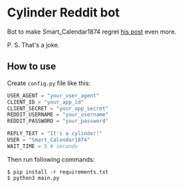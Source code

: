 # Cylinder Reddit bot

Bot to make Smart_Calendar1874 regret [his post](https://www.reddit.com/r/AskReddit/comments/zdv5gv/how_would_you_get_a_small_cylinder_51in_length) even more.

P. S. That's a joke.

## How to use
Create `config.py` file like this:
```py
USER_AGENT = "your_user_agent"
CLIENT_ID = "your_app_id"
CLIENT_SECRET = "your_app_secret"
REDDIT_USERNAME = "your_username"
REDDIT_PASSWORD = "your_password"

REPLY_TEXT = "It's a cylinder!"
USER = "Smart_Calendar1874"
WAIT_TIME = 5 # seconds 
```

Then run following commands:
```shell
$ pip install -r requirements.txt
$ python3 main.py
```
